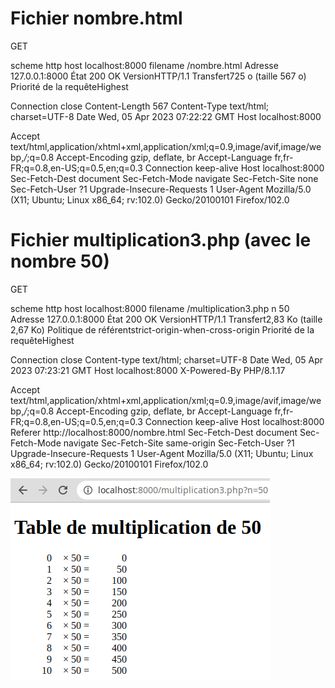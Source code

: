 # Fichier nombre.html
GET
	
scheme
	http
host
	localhost:8000
filename
	/nombre.html
Adresse
	127.0.0.1:8000
État
200
OK
VersionHTTP/1.1
Transfert725 o (taille 567 o)
Priorité de la requêteHighest

	
Connection
	close
Content-Length
	567
Content-Type
	text/html; charset=UTF-8
Date
	Wed, 05 Apr 2023 07:22:22 GMT
Host
	localhost:8000
	
Accept
	text/html,application/xhtml+xml,application/xml;q=0.9,image/avif,image/webp,*/*;q=0.8
Accept-Encoding
	gzip, deflate, br
Accept-Language
	fr,fr-FR;q=0.8,en-US;q=0.5,en;q=0.3
Connection
	keep-alive
Host
	localhost:8000
Sec-Fetch-Dest
	document
Sec-Fetch-Mode
	navigate
Sec-Fetch-Site
	none
Sec-Fetch-User
	?1
Upgrade-Insecure-Requests
	1
User-Agent
	Mozilla/5.0 (X11; Ubuntu; Linux x86_64; rv:102.0) Gecko/20100101 Firefox/102.0

# Fichier multiplication3.php (avec le nombre 50)
GET
	
scheme
	http
host
	localhost:8000
filename
	/multiplication3.php
n
	50
Adresse
	127.0.0.1:8000
État
200
OK
VersionHTTP/1.1
Transfert2,83 Ko (taille 2,67 Ko)
Politique de référentstrict-origin-when-cross-origin
Priorité de la requêteHighest

	
Connection
	close
Content-type
	text/html; charset=UTF-8
Date
	Wed, 05 Apr 2023 07:23:21 GMT
Host
	localhost:8000
X-Powered-By
	PHP/8.1.17
	
Accept
	text/html,application/xhtml+xml,application/xml;q=0.9,image/avif,image/webp,*/*;q=0.8
Accept-Encoding
	gzip, deflate, br
Accept-Language
	fr,fr-FR;q=0.8,en-US;q=0.5,en;q=0.3
Connection
	keep-alive
Host
	localhost:8000
Referer
	http://localhost:8000/nombre.html
Sec-Fetch-Dest
	document
Sec-Fetch-Mode
	navigate
Sec-Fetch-Site
	same-origin
Sec-Fetch-User
	?1
Upgrade-Insecure-Requests
	1
User-Agent
	Mozilla/5.0 (X11; Ubuntu; Linux x86_64; rv:102.0) Gecko/20100101 Firefox/102.0

![Image rendu multiplication3.php avec le nombre 50](img/rendumultiplication3.png)